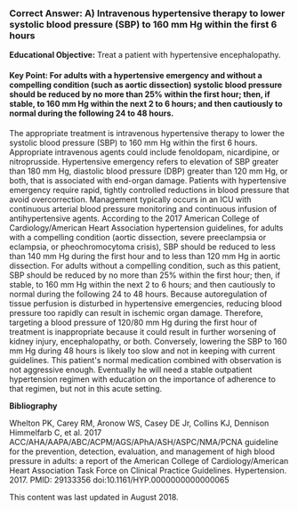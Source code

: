 
### Correct Answer: A) Intravenous hypertensive therapy to lower systolic blood pressure (SBP) to 160 mm Hg within the first 6 hours 

**Educational Objective:** Treat a patient with hypertensive encephalopathy.

#### **Key Point:** For adults with a hypertensive emergency and without a compelling condition (such as aortic dissection) systolic blood pressure should be reduced by no more than 25% within the first hour; then, if stable, to 160 mm Hg within the next 2 to 6 hours; and then cautiously to normal during the following 24 to 48 hours.

The appropriate treatment is intravenous hypertensive therapy to lower the systolic blood pressure (SBP) to 160 mm Hg within the first 6 hours. Appropriate intravenous agents could include fenoldopam, nicardipine, or nitroprusside. Hypertensive emergency refers to elevation of SBP greater than 180 mm Hg, diastolic blood pressure (DBP) greater than 120 mm Hg, or both, that is associated with end-organ damage. Patients with hypertensive emergency require rapid, tightly controlled reductions in blood pressure that avoid overcorrection. Management typically occurs in an ICU with continuous arterial blood pressure monitoring and continuous infusion of antihypertensive agents. According to the 2017 American College of Cardiology/American Heart Association hypertension guidelines, for adults with a compelling condition (aortic dissection, severe preeclampsia or eclampsia, or pheochromocytoma crisis), SBP should be reduced to less than 140 mm Hg during the first hour and to less than 120 mm Hg in aortic dissection. For adults without a compelling condition, such as this patient, SBP should be reduced by no more than 25% within the first hour; then, if stable, to 160 mm Hg within the next 2 to 6 hours; and then cautiously to normal during the following 24 to 48 hours.
Because autoregulation of tissue perfusion is disturbed in hypertensive emergencies, reducing blood pressure too rapidly can result in ischemic organ damage. Therefore, targeting a blood pressure of 120/80 mm Hg during the first hour of treatment is inappropriate because it could result in further worsening of kidney injury, encephalopathy, or both.
Conversely, lowering the SBP to 160 mm Hg during 48 hours is likely too slow and not in keeping with current guidelines.
This patient's normal medication combined with observation is not aggressive enough. Eventually he will need a stable outpatient hypertension regimen with education on the importance of adherence to that regimen, but not in this acute setting.

**Bibliography**

Whelton PK, Carey RM, Aronow WS, Casey DE Jr, Collins KJ, Dennison Himmelfarb C, et al. 2017 ACC/AHA/AAPA/ABC/ACPM/AGS/APhA/ASH/ASPC/NMA/PCNA guideline for the prevention, detection, evaluation, and management of high blood pressure in adults: a report of the American College of Cardiology/American Heart Association Task Force on Clinical Practice Guidelines. Hypertension. 2017. PMID: 29133356 doi:10.1161/HYP.0000000000000065

This content was last updated in August 2018.
